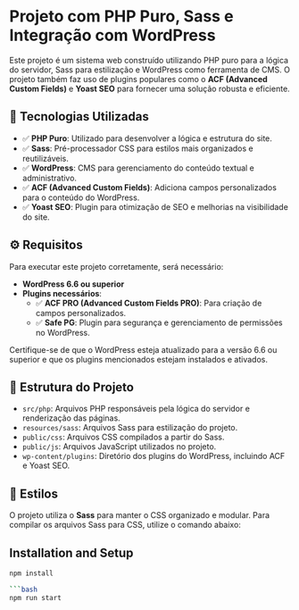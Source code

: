 # Projeto com PHP Puro, Sass e Integração com WordPress

Este projeto é um sistema web construído utilizando PHP puro para a lógica do servidor, Sass para estilização e WordPress como ferramenta de CMS. O projeto também faz uso de plugins populares como o **ACF (Advanced Custom Fields)** e **Yoast SEO** para fornecer uma solução robusta e eficiente.

## 🚀 Tecnologias Utilizadas

- ✅ **PHP Puro**: Utilizado para desenvolver a lógica e estrutura do site.
- ✅ **Sass**: Pré-processador CSS para estilos mais organizados e reutilizáveis.
- ✅ **WordPress**: CMS para gerenciamento do conteúdo textual e administrativo.
- ✅ **ACF (Advanced Custom Fields)**: Adiciona campos personalizados para o conteúdo do WordPress.
- ✅ **Yoast SEO**: Plugin para otimização de SEO e melhorias na visibilidade do site.

## ⚙️ Requisitos

Para executar este projeto corretamente, será necessário:

- **WordPress 6.6 ou superior**
- **Plugins necessários**:
  - ✅ **ACF PRO (Advanced Custom Fields PRO)**: Para criação de campos personalizados.
  - ✅ **Safe PG**: Plugin para segurança e gerenciamento de permissões no WordPress.

Certifique-se de que o WordPress esteja atualizado para a versão 6.6 ou superior e que os plugins mencionados estejam instalados e ativados.

## 📁 Estrutura do Projeto

- `src/php`: Arquivos PHP responsáveis pela lógica do servidor e renderização das páginas.
- `resources/sass`: Arquivos Sass para estilização do projeto.
- `public/css`: Arquivos CSS compilados a partir do Sass.
- `public/js`: Arquivos JavaScript utilizados no projeto.
- `wp-content/plugins`: Diretório dos plugins do WordPress, incluindo ACF e Yoast SEO.

## 🎨 Estilos

O projeto utiliza o **Sass** para manter o CSS organizado e modular. Para compilar os arquivos Sass para CSS, utilize o comando abaixo:

## Installation and Setup
```bash
npm install

```bash
npm run start
